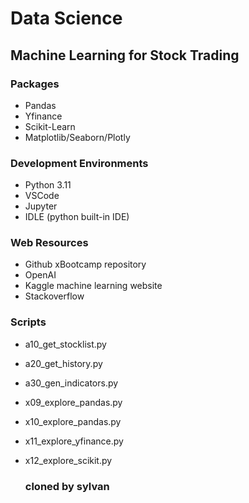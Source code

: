 # Data Science
## Machine Learning for Stock Trading
### Packages
- Pandas
- Yfinance
- Scikit-Learn
- Matplotlib/Seaborn/Plotly

### Development Environments
- Python 3.11
- VSCode
- Jupyter
- IDLE (python built-in IDE)

### Web Resources
- Github xBootcamp repository
- OpenAI
- Kaggle machine learning website
- Stackoverflow

### Scripts
- a10_get_stocklist.py
- a20_get_history.py
- a30_gen_indicators.py
- x09_explore_pandas.py
- x10_explore_pandas.py
- x11_explore_yfinance.py
- x12_explore_scikit.py
  
  ### cloned by sylvan
